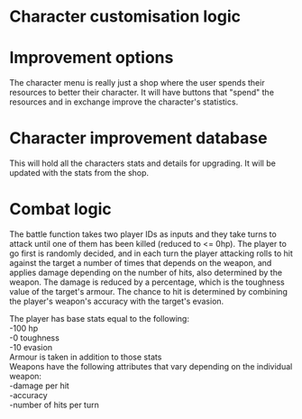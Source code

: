 # Character customisation logic

# Improvement options
The character menu is really just a shop where the user spends their resources to better their character. It will have buttons that "spend" the resources and in exchange improve the character's statistics.

# Character improvement database
This will hold all the characters stats and details for upgrading. It will be updated with the stats from the shop.

# Combat logic
The battle function takes two player IDs as inputs and they take turns to attack until one of them has been killed (reduced to <= 0hp). The player to go first is randomly decided, and in each turn the player attacking rolls to hit against the target a number of times that depends on the weapon, and applies damage depending on the number of hits, also determined by the weapon. The damage is reduced by a percentage, which is the toughness value of the target's armour. The chance to hit is determined by combining the player's weapon's accuracy with the target's evasion.  

The player has base stats equal to the following:  
  -100 hp  
  -0 toughness  
  -10 evasion  
Armour is taken in addition to those stats  
Weapons have the following attributes that vary depending on the individual weapon:  
  -damage per hit  
  -accuracy  
  -number of hits per turn
